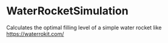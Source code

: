 # WaterRocketSimulation
Calculates the optimal filling level of a simple water rocket like https://waterrokit.com/
